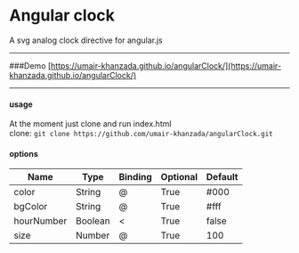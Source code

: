 # Angular clock
A svg analog clock directive for angular.js

___ 

###Demo
[https://umair-khanzada.github.io/angularClock/](https://umair-khanzada.github.io/angularClock/)
___

#### usage
At the moment just clone and run index.html <br>
clone: `git clone https://github.com/umair-khanzada/angularClock.git`

#### options
| Name | Type | Binding | Optional | Default |
| ---- | ---- | ------- | -------- | ------- |
| color | String | @ | True | #000 |
| bgColor | String | @ | True | #fff |
| hourNumber | Boolean | < | True | false |
| size | Number | @ | True | 100 |



